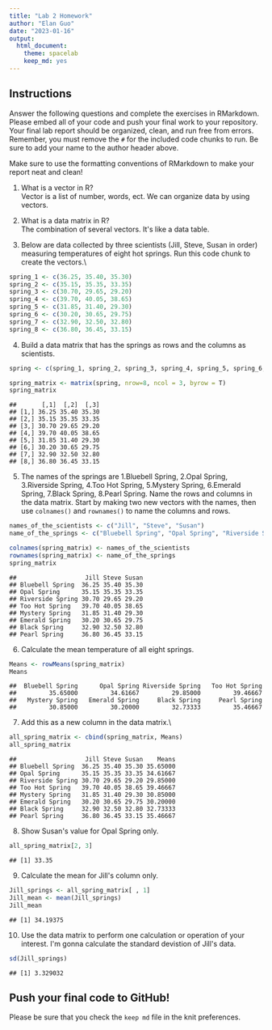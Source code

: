 ```yaml
---
title: "Lab 2 Homework"
author: "Elan Guo"
date: "2023-01-16"
output:
  html_document: 
    theme: spacelab
    keep_md: yes
---
```


## Instructions

Answer the following questions and complete the exercises in RMarkdown. Please embed all of your code and push your final work to your repository. Your final lab report should be organized, clean, and run free from errors. Remember, you must remove the `#` for the included code chunks to run. Be sure to add your name to the author header above.

Make sure to use the formatting conventions of RMarkdown to make your report neat and clean!

1.  What is a vector in R?\
    Vector is a list of number, words, ect. We can organize data by using vectors.

2.  What is a data matrix in R?\
    The combination of several vectors. It's like a data table.

3.  Below are data collected by three scientists (Jill, Steve, Susan in order) measuring temperatures of eight hot springs. Run this code chunk to create the vectors.\


```r
spring_1 <- c(36.25, 35.40, 35.30)
spring_2 <- c(35.15, 35.35, 33.35)
spring_3 <- c(30.70, 29.65, 29.20)
spring_4 <- c(39.70, 40.05, 38.65)
spring_5 <- c(31.85, 31.40, 29.30)
spring_6 <- c(30.20, 30.65, 29.75)
spring_7 <- c(32.90, 32.50, 32.80)
spring_8 <- c(36.80, 36.45, 33.15)
```

4.  Build a data matrix that has the springs as rows and the columns as scientists.


```r
spring <- c(spring_1, spring_2, spring_3, spring_4, spring_5, spring_6, spring_7, spring_8)
```


```r
spring_matrix <- matrix(spring, nrow=8, ncol = 3, byrow = T)
spring_matrix
```

```
##       [,1]  [,2]  [,3]
## [1,] 36.25 35.40 35.30
## [2,] 35.15 35.35 33.35
## [3,] 30.70 29.65 29.20
## [4,] 39.70 40.05 38.65
## [5,] 31.85 31.40 29.30
## [6,] 30.20 30.65 29.75
## [7,] 32.90 32.50 32.80
## [8,] 36.80 36.45 33.15
```

5.  The names of the springs are 1.Bluebell Spring, 2.Opal Spring, 3.Riverside Spring, 4.Too Hot Spring, 5.Mystery Spring, 6.Emerald Spring, 7.Black Spring, 8.Pearl Spring. Name the rows and columns in the data matrix. Start by making two new vectors with the names, then use `colnames()` and `rownames()` to name the columns and rows.


```r
names_of_the_scientists <- c("Jill", "Steve", "Susan")
name_of_the_springs <- c("Bluebell Spring", "Opal Spring", "Riverside Spring", "Too Hot Spring", "Mystery Spring", "Emerald Spring", "Black Spring", "Pearl Spring")
```


```r
colnames(spring_matrix) <- names_of_the_scientists
rownames(spring_matrix) <- name_of_the_springs
spring_matrix
```

```
##                   Jill Steve Susan
## Bluebell Spring  36.25 35.40 35.30
## Opal Spring      35.15 35.35 33.35
## Riverside Spring 30.70 29.65 29.20
## Too Hot Spring   39.70 40.05 38.65
## Mystery Spring   31.85 31.40 29.30
## Emerald Spring   30.20 30.65 29.75
## Black Spring     32.90 32.50 32.80
## Pearl Spring     36.80 36.45 33.15
```

6.  Calculate the mean temperature of all eight springs.


```r
Means <- rowMeans(spring_matrix)
Means
```

```
##  Bluebell Spring      Opal Spring Riverside Spring   Too Hot Spring 
##         35.65000         34.61667         29.85000         39.46667 
##   Mystery Spring   Emerald Spring     Black Spring     Pearl Spring 
##         30.85000         30.20000         32.73333         35.46667
```

7.  Add this as a new column in the data matrix.\


```r
all_spring_matrix <- cbind(spring_matrix, Means)
all_spring_matrix
```

```
##                   Jill Steve Susan    Means
## Bluebell Spring  36.25 35.40 35.30 35.65000
## Opal Spring      35.15 35.35 33.35 34.61667
## Riverside Spring 30.70 29.65 29.20 29.85000
## Too Hot Spring   39.70 40.05 38.65 39.46667
## Mystery Spring   31.85 31.40 29.30 30.85000
## Emerald Spring   30.20 30.65 29.75 30.20000
## Black Spring     32.90 32.50 32.80 32.73333
## Pearl Spring     36.80 36.45 33.15 35.46667
```

8.  Show Susan's value for Opal Spring only.


```r
all_spring_matrix[2, 3]
```

```
## [1] 33.35
```

9.  Calculate the mean for Jill's column only.


```r
Jill_springs <- all_spring_matrix[ , 1]
Jill_mean <- mean(Jill_springs)
Jill_mean
```

```
## [1] 34.19375
```

10. Use the data matrix to perform one calculation or operation of your interest. I'm gonna calculate the standard devistion of Jill's data.


```r
sd(Jill_springs)
```

```
## [1] 3.329032
```

## Push your final code to GitHub!

Please be sure that you check the `keep md` file in the knit preferences.
